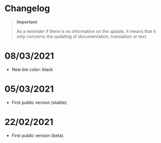 # Changelog 

>**Important**
>
>As a reminder if there is no information on the update, it means that it only concerns the updating of documentation, translation or text.

# 08/03/2021
- New bin color: black

# 05/03/2021
- First public version (stable).

# 22/02/2021
- First public version (beta).
